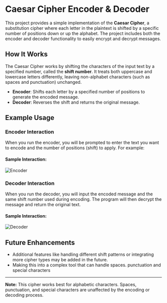 # Caesar Cipher Encoder & Decoder

This project provides a simple implementation of the **Caesar Cipher**, a substitution cipher where each letter in the plaintext is shifted by a specific number of positions down or up the alphabet. The project includes both the encoder and decoder functionality to easily encrypt and decrypt messages.

## How It Works

The Caesar Cipher works by shifting the characters of the input text by a specified number, called the **shift number**. It treats both uppercase and lowercase letters differently, leaving non-alphabet characters (such as spaces and punctuation) unchanged.

- **Encoder**: Shifts each letter by a specified number of positions to generate the encoded message.
- **Decoder**: Reverses the shift and returns the original message.

## Example Usage

### Encoder Interaction

When you run the encoder, you will be prompted to enter the text you want to encode and the number of positions (shift) to apply. For example:

#### Sample Interaction:

![Encoder](encode.jpeg)

### Decoder Interaction

When you run the decoder, you will input the encoded message and the same shift number used during encoding. The program will then decrypt the message and return the original text.

#### Sample Interaction:

![Decoder](decode.jpeg)

## Future Enhancements

- Additional features like handling different shift patterns or integrating more cipher types may be added in the future.
- Making this into a complex tool that can handle spaces. punctuation and special characters
---

**Note:** This cipher works best for alphabetic characters. Spaces, punctuation, and special characters are unaffected by the encoding or decoding process.

